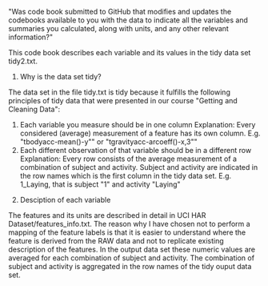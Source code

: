"Was code book submitted to GitHub that modifies and updates the codebooks available to you with the data to indicate all the variables and summaries you calculated, along with units, and any other relevant information?"

This  code book describes each variable and its values in the tidy data set tidy2.txt.

1) Why is the data set tidy?

The data set in the file tidy.txt is tidy because it fulfills the following principles of tidy data that were presented in our course "Getting and Cleaning Data":
1. Each variable you measure should be in one column
  Explanation: Every considered (average) measurement of a feature has its own column. E.g. "tbodyacc-mean()-y"" or "tgravityacc-arcoeff()-x,3""
2. Each different observation of that variable should be in a different row
  Explanation: Every row consists of the average measurement of a combination of subject and activity. 
  Subject and activity are indicated in the row names which is the first column in the tidy data set. E.g. 1_Laying, that is subject "1" and activity "Laying"
  
2) Desciption of each variable

The features and its units are described in detail in UCI HAR Dataset/features_info.txt. The reason why I have chosen not to perform a mapping of the feature labels is that it is easier to understand where the feature is derived from the RAW data and not to replicate existing description of the features.
In the output data set these numeric values are averaged for each combination of subject and activity. The combination of subject and activity is aggregated in the row names of the tidy ouput data set.

